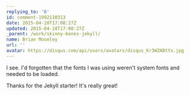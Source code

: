 ```yaml
---
replying_to: '6'
id: comment-1992110313
date: 2015-04-28T17:08:27Z
updated: 2015-04-28T17:08:27Z
_parent: /work/skinny-bones-jekyll/
name: Brian Moseley
url: ''
avatar: https://disqus.com/api/users/avatars/disqus_Kr3WZABtYx.jpg
---
```


I see. I'd forgotten that the fonts I was using weren't system fonts
and needed to be loaded.

Thanks for the Jekyll starter! It's really great!
